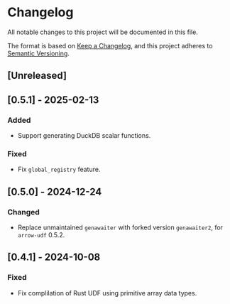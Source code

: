 # Changelog

All notable changes to this project will be documented in this file.

The format is based on [Keep a Changelog](https://keepachangelog.com/en/1.0.0/),
and this project adheres to [Semantic Versioning](https://semver.org/spec/v2.0.0.html).

## [Unreleased]

## [0.5.1] - 2025-02-13

### Added

- Support generating DuckDB scalar functions.

### Fixed

- Fix `global_registry` feature.

## [0.5.0] - 2024-12-24

### Changed

- Replace unmaintained `genawaiter` with forked version `genawaiter2`, for `arrow-udf` 0.5.2.

## [0.4.1] - 2024-10-08

### Fixed

- Fix complilation of Rust UDF using primitive array data types.
